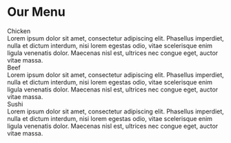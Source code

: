 <!DOCTYPE html>
<html>
<head>
<meta charset="utf-8">
<link rel="stylesheet" type="text/css" href="style2.CSS">
	<title>Module 2 textV2</title>
</head>
<body>
<h1>Our Menu</h1>
<div class="descriptionChicken">
	<div id="Chicken">Chicken</div>
	Lorem ipsum dolor sit amet, consectetur adipiscing elit. Phasellus imperdiet, nulla et dictum interdum, nisi lorem egestas odio, vitae scelerisque enim ligula venenatis dolor. Maecenas nisl est, ultrices nec congue eget, auctor vitae massa. 
</div>
<div class="descriptionBeef">
	<div id="Beef">Beef</div>
	Lorem ipsum dolor sit amet, consectetur adipiscing elit. Phasellus imperdiet, nulla et dictum interdum, nisi lorem egestas odio, vitae scelerisque enim ligula venenatis dolor. Maecenas nisl est, ultrices nec congue eget, auctor vitae massa. 
</div>
<div class="descriptionSushi">
<div id="Sushi">Sushi</div>
	Lorem ipsum dolor sit amet, consectetur adipiscing elit. Phasellus imperdiet, nulla et dictum interdum, nisi lorem egestas odio, vitae scelerisque enim ligula venenatis dolor. Maecenas nisl est, ultrices nec congue eget, auctor vitae massa. 
</div>
</body>
</html>
